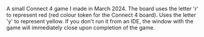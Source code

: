 A small Connect 4 game I made in March 2024.
The board uses the letter 'r' to represent red (red colour token for the Connect 4 board).
Uses the letter 'y' to represent yellow.
If you don't run it from an IDE, the window with the game will immediately close upon completion of the game.
